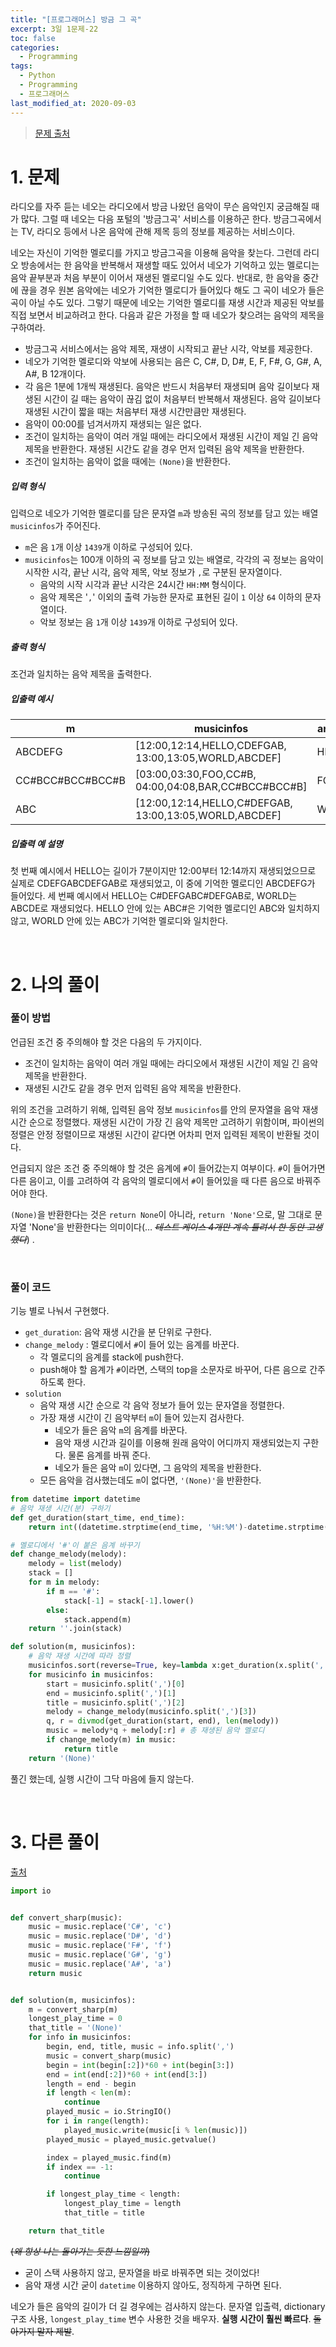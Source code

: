 ```yaml
---
title: "[프로그래머스] 방금 그 곡"
excerpt: 3일 1문제-22
toc: false
categories:
  - Programming
tags:
  - Python
  - Programming
  - 프로그래머스
last_modified_at: 2020-09-03
---
```






> [문제 출처](https://programmers.co.kr/learn/courses/30/lessons/17683)



# 1. 문제



라디오를 자주 듣는 네오는 라디오에서 방금 나왔던 음악이 무슨 음악인지 궁금해질 때가 많다. 그럴 때 네오는 다음 포털의 '방금그곡' 서비스를 이용하곤 한다. 방금그곡에서는 TV, 라디오 등에서 나온 음악에 관해 제목 등의 정보를 제공하는 서비스이다.

네오는 자신이 기억한 멜로디를 가지고 방금그곡을 이용해 음악을 찾는다. 그런데 라디오 방송에서는 한 음악을 반복해서 재생할 때도 있어서 네오가 기억하고 있는 멜로디는 음악 끝부분과 처음 부분이 이어서 재생된 멜로디일 수도 있다. 반대로, 한 음악을 중간에 끊을 경우 원본 음악에는 네오가 기억한 멜로디가 들어있다 해도 그 곡이 네오가 들은 곡이 아닐 수도 있다. 그렇기 때문에 네오는 기억한 멜로디를 재생 시간과 제공된 악보를 직접 보면서 비교하려고 한다. 다음과 같은 가정을 할 때 네오가 찾으려는 음악의 제목을 구하여라.

- 방금그곡 서비스에서는 음악 제목, 재생이 시작되고 끝난 시각, 악보를 제공한다.
- 네오가 기억한 멜로디와 악보에 사용되는 음은 C, C#, D, D#, E, F, F#, G, G#, A, A#, B 12개이다.
- 각 음은 1분에 1개씩 재생된다. 음악은 반드시 처음부터 재생되며 음악 길이보다 재생된 시간이 길 때는 음악이 끊김 없이 처음부터 반복해서 재생된다. 음악 길이보다 재생된 시간이 짧을 때는 처음부터 재생 시간만큼만 재생된다.
- 음악이 00:00를 넘겨서까지 재생되는 일은 없다.
- 조건이 일치하는 음악이 여러 개일 때에는 라디오에서 재생된 시간이 제일 긴 음악 제목을 반환한다. 재생된 시간도 같을 경우 먼저 입력된 음악 제목을 반환한다.
- 조건이 일치하는 음악이 없을 때에는 `(None)`을 반환한다.



##### 입력 형식

입력으로 네오가 기억한 멜로디를 담은 문자열 `m`과 방송된 곡의 정보를 담고 있는 배열 `musicinfos`가 주어진다.

- `m`은 음 `1`개 이상 `1439`개 이하로 구성되어 있다.
- `musicinfos`는 100개 이하의 곡 정보를 담고 있는 배열로, 각각의 곡 정보는 음악이 시작한 시각, 끝난 시각, 음악 제목, 악보 정보가 `,`로 구분된 문자열이다.
  - 음악의 시작 시각과 끝난 시각은 24시간 `HH:MM` 형식이다.
  - 음악 제목은 '`,`' 이외의 출력 가능한 문자로 표현된 길이 `1` 이상 `64` 이하의 문자열이다.
  - 악보 정보는 음 `1`개 이상 `1439`개 이하로 구성되어 있다.



##### 출력 형식

조건과 일치하는 음악 제목을 출력한다.



##### 입출력 예시

| m                | musicinfos                                             | answer |
| ---------------- | ------------------------------------------------------ | ------ |
| ABCDEFG          | [12:00,12:14,HELLO,CDEFGAB, 13:00,13:05,WORLD,ABCDEF]  | HELLO  |
| CC#BCC#BCC#BCC#B | [03:00,03:30,FOO,CC#B, 04:00,04:08,BAR,CC#BCC#BCC#B]   | FOO    |
| ABC              | [12:00,12:14,HELLO,C#DEFGAB, 13:00,13:05,WORLD,ABCDEF] | WORLD  |



##### 입출력 예 설명

첫 번째 예시에서 HELLO는 길이가 7분이지만 12:00부터 12:14까지 재생되었으므로 실제로 CDEFGABCDEFGAB로 재생되었고, 이 중에 기억한 멜로디인 ABCDEFG가 들어있다.
세 번째 예시에서 HELLO는 C#DEFGABC#DEFGAB로, WORLD는 ABCDE로 재생되었다. HELLO 안에 있는 ABC#은 기억한 멜로디인 ABC와 일치하지 않고, WORLD 안에 있는 ABC가 기억한 멜로디와 일치한다.

<br>

# 2. 나의 풀이 





### 풀이 방법

 언급된 조건 중 주의해야 할 것은 다음의 두 가지이다.

* 조건이 일치하는 음악이 여러 개일 때에는 라디오에서 재생된 시간이 제일 긴 음악 제목을 반환한다. 
* 재생된 시간도 같을 경우 먼저 입력된 음악 제목을 반환한다.

 위의 조건을 고려하기 위해, 입력된 음악 정보 `musicinfos`를 안의 문자열을 음악 재생 시간 순으로 정렬했다. 재생된 시간이 가장 긴 음악 제목만 고려하기 위함이며, 파이썬의 정렬은 안정 정렬이므로 재생된 시간이 같다면 어차피 먼저 입력된 제목이 반환될 것이다.

 언급되지 않은 조건 중 주의해야 할 것은 음계에 `#`이 들어갔는지 여부이다. `#`이 들어가면 다른 음이고, 이를 고려하여 각 음악의 멜로디에서 `#`이 들어있을 때 다른 음으로 바꿔주어야 한다.

 `(None)`을 반환한다는 것은 `return None`이 아니라, `return 'None'`으로, 말 그대로 문자열 'None'을 반환한다는 의미이다(… ~~*테스트 케이스 4개만 계속 틀려서 한 동안 고생했다*~~) .

<br>



### 풀이 코드

 기능 별로 나눠서 구현했다.

* `get_duration`: 음악 재생 시간을 분 단위로 구한다.
* `change_melody` : 멜로디에서 `#`이 들어 있는 음계를 바꾼다.
  * 각 멜로디의 음계를 stack에 push한다.
  * push해야 할 음계가 `#`이라면, 스택의 top을 소문자로 바꾸어, 다른 음으로 간주하도록 한다.
* `solution`
  * 음악 재생 시간 순으로 각 음악 정보가 들어 있는 문자열을 정렬한다.
  * 가장 재생 시간이 긴 음악부터 `m`이 들어 있는지 검사한다.
    * 네오가 들은 음악 `m`의 음계를 바꾼다.
    * 음악 재생 시간과 길이를 이용해 원래 음악이 어디까지 재생되었는지 구한다. 물론 음계를 바꿔 준다.
    * 네오가 들은 음악 `m`이 있다면, 그 음악의 제목을 반환한다.
  * 모든 음악을 검사했는데도 `m`이 없다면, `'(None)'`을 반환한다.



```python
from datetime import datetime
# 음악 재생 시간(분) 구하기
def get_duration(start_time, end_time):
    return int((datetime.strptime(end_time, '%H:%M')-datetime.strptime(start_time, '%H:%M')).total_seconds() / 60)

# 멜로디에서 '#'이 붙은 음계 바꾸기
def change_melody(melody):
    melody = list(melody)    
    stack = []
    for m in melody:
        if m == '#':
            stack[-1] = stack[-1].lower()
        else:
            stack.append(m)
    return ''.join(stack)

def solution(m, musicinfos):
    # 음악 재생 시간에 따라 정렬
    musicinfos.sort(reverse=True, key=lambda x:get_duration(x.split(',')[0], x.split(',')[1]))
    for musicinfo in musicinfos:
        start = musicinfo.split(',')[0]
        end = musicinfo.split(',')[1]
        title = musicinfo.split(',')[2]
        melody = change_melody(musicinfo.split(',')[3])
        q, r = divmod(get_duration(start, end), len(melody))
        music = melody*q + melody[:r] # 총 재생된 음악 멜로디
        if change_melody(m) in music:
            return title
    return '(None)' 
```

 풀긴 했는데, 실행 시간이 그닥 마음에 들지 않는다.

<br>

# 3. 다른 풀이



[출처](https://programmers.co.kr/learn/courses/30/lessons/17683/solution_groups?language=python3)

```python
import io


def convert_sharp(music):
    music = music.replace('C#', 'c')
    music = music.replace('D#', 'd')
    music = music.replace('F#', 'f')
    music = music.replace('G#', 'g')
    music = music.replace('A#', 'a')
    return music


def solution(m, musicinfos):
    m = convert_sharp(m)
    longest_play_time = 0
    that_title = '(None)'
    for info in musicinfos:
        begin, end, title, music = info.split(',')
        music = convert_sharp(music)
        begin = int(begin[:2])*60 + int(begin[3:])
        end = int(end[:2])*60 + int(end[3:])
        length = end - begin
        if length < len(m):
            continue
        played_music = io.StringIO()
        for i in range(length):
            played_music.write(music[i % len(music)])
        played_music = played_music.getvalue()

        index = played_music.find(m)
        if index == -1:
            continue

        if longest_play_time < length:
            longest_play_time = length
            that_title = title

    return that_title
```

  ~~(*왜 항상 나는 돌아가는 듯한 느낌일까*)~~

* 굳이 스택 사용하지 않고, 문자열을 바로 바꿔주면 되는 것이었다!
* 음악 재생 시간 굳이 `datetime` 이용하지 않아도, 정직하게 구하면 된다.

 네오가 들은 음악의 길이가 더 길 경우에는 검사하지 않는다. 문자열 입출력, dictionary 구조 사용, `longest_play_time` 변수 사용한 것을 배우자. **실행 시간이 훨씬 빠르다**. ~~돌아가지 말자 제발~~.

